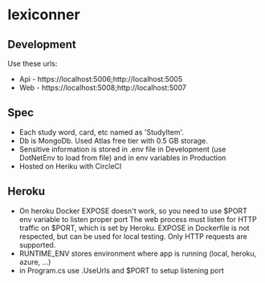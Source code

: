 # lexiconner

## Development

Use these urls:
- Api - https://localhost:5006;http://localhost:5005
- Web - https://localhost:5008;http://localhost:5007

## Spec
- Each study word, card, etc named as 'StudyItem'.
- Db is MongoDb. Used Atlas free tier with 0.5 GB storage.
- Sensitive information is stored in .env file in Development (use DotNetEnv to load from file) and in env variables in Production
- Hosted on Heriku with CircleCI

## Heroku
- On heroku Docker EXPOSE doesn't work, so you need to use $PORT env variable to listen proper port
The web process must listen for HTTP traffic on $PORT, which is set by Heroku. EXPOSE in Dockerfile is not respected, but can be used for local testing. Only HTTP requests are supported.
- RUNTIME_ENV stores environment where app is running (local, heroku, azure, ...) 
- in Program.cs use .UseUrls and $PORT to setup listening port
